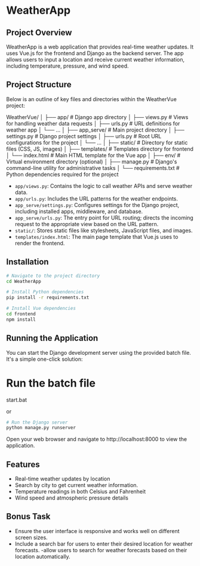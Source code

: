 # WeatherApp

## Project Overview
WeatherApp is a web application that provides real-time weather updates. It uses Vue.js for the frontend and Django as the backend server. The app allows users to input a location and receive current weather information, including temperature, pressure, and wind speed.

## Project Structure
Below is an outline of key files and directories within the WeatherVue project:

WeatherVue/
│
├── app/ # Django app directory
│ ├── views.py # Views for handling weather data requests
│ ├── urls.py # URL definitions for weather app
│ └── ...
│
├── app_serve/ # Main project directory
│ ├── settings.py # Django project settings
│ ├── urls.py # Root URL configurations for the project
│ └── ...
│
├── static/ # Directory for static files (CSS, JS, images)
│
├── templates/ # Templates directory for frontend
│ └── index.html # Main HTML template for the Vue app
│
├── env/ # Virtual environment directory (optional)
│
├── manage.py # Django's command-line utility for administrative tasks
│
└── requirements.txt # Python dependencies required for the project


- `app/views.py`: Contains the logic to call weather APIs and serve weather data.
- `app/urls.py`: Includes the URL patterns for the weather endpoints.
- `app_serve/settings.py`: Configures settings for the Django project, including installed apps, middleware, and database.
- `app_serve/urls.py`: The entry point for URL routing; directs the incoming request to the appropriate view based on the URL pattern.
- `static/`: Stores static files like stylesheets, JavaScript files, and images.
- `templates/index.html`: The main page template that Vue.js uses to render the frontend.

## Installation

```bash
# Navigate to the project directory
cd WeatherApp

# Install Python dependencies
pip install -r requirements.txt

# Install Vue dependencies
cd frontend
npm install
```

## Running the Application
You can start the Django development server using the provided batch file. It's a simple one-click solution:

# Run the batch file
start.bat

or
```bash
# Run the Django server
python manage.py runserver
```

Open your web browser and navigate to http://localhost:8000 to view the application.

## Features
- Real-time weather updates by location
- Search by city to get current weather information.
- Temperature readings in both Celsius and Fahrenheit
- Wind speed and atmospheric pressure details

## Bonus Task
- Ensure the user interface is responsive and works well on different screen sizes.
- Include a search bar for users to enter their desired location for weather forecasts.
-allow users to search for weather forecasts based on their location automatically.